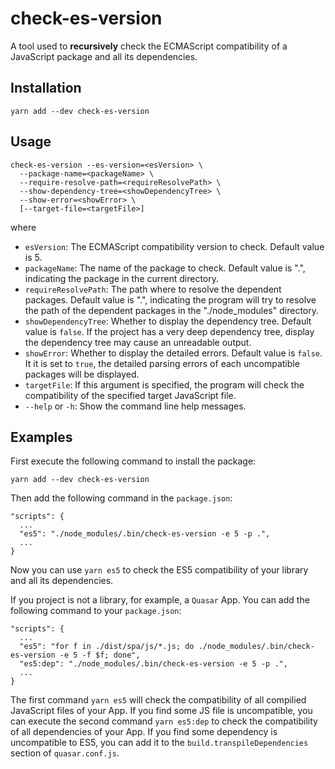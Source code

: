 # check-es-version

A tool used to **recursively** check the ECMAScript compatibility of a
JavaScript package and all its dependencies.

## Installation

```
yarn add --dev check-es-version
```

## Usage

```
check-es-version --es-version=<esVersion> \
  --package-name=<packageName> \
  --require-resolve-path=<requireResolvePath> \
  --show-dependency-tree=<showDependencyTree> \
  --show-error=<showError> \
  [--target-file=<targetFile>]
```

where

- `esVersion`: The ECMAScript compatibility version to check. Default value is 5.
- `packageName`: The name of the package to check. Default value is ".", indicating
the package in the current directory.
- `requireResolvePath`: The path where to resolve the dependent packages. Default value
is ".", indicating the program will try to resolve the path of the dependent packages
in the "./node_modules" directory.
- `showDependencyTree`: Whether to display the dependency tree. Default value is `false`.
If the project has a very deep dependency tree, display the dependency tree may
cause an unreadable output.
- `showError`: Whether to display the detailed errors. Default value is `false`.
It it is set to `true`, the detailed parsing errors of each uncompatible packages
will be displayed.
- `targetFile`: If this argument is specified, the program will check the
compatibility of the specified target JavaScript file.
- `--help` or `-h`: Show the command line help messages.

## Examples

First execute the following command to install the package:
```
yarn add --dev check-es-version
```

Then add the following command in the `package.json`:

```
"scripts": {
  ...
  "es5": "./node_modules/.bin/check-es-version -e 5 -p .",
  ...
}
```

Now you can use `yarn es5` to check the ES5 compatibility of your library and all
its dependencies.

If you project is not a library, for example, a `Quasar` App. You can add the
following command to your `package.json`:

```
"scripts": {
  ...
  "es5": "for f in ./dist/spa/js/*.js; do ./node_modules/.bin/check-es-version -e 5 -f $f; done",
  "es5:dep": "./node_modules/.bin/check-es-version -e 5 -p .",
  ...
}
```

The first command `yarn es5` will check the compatibility of all compilied
JavaScript files of your App. If you find some JS file is uncompatible, you can
execute the second command `yarn es5:dep` to check the compatibility of all
dependencies of your App. If you find some dependency is uncompatible to ES5,
you can add it to the `build.transpileDependencies` section of `quasar.conf.js`.
